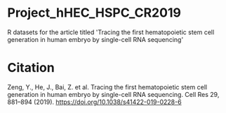 # Project_hHEC_HSPC_CR2019
R datasets for the article titled 'Tracing the first hematopoietic stem cell generation in human embryo by single-cell RNA sequencing'
# Citation
Zeng, Y., He, J., Bai, Z. et al. Tracing the first hematopoietic stem cell generation in human embryo by single-cell RNA sequencing. Cell Res 29, 881–894 (2019). https://doi.org/10.1038/s41422-019-0228-6
